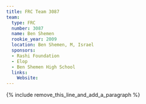 ```yaml
---
title: FRC Team 3087
team:
  type: FRC
  number: 3087
  name: Ben Shemen
  rookie_year: 2009
  location: Ben Shemen, M, Israel
  sponsors:
  - Rashi Foundation
  - Elop
  - Ben Shemen High School
  links:
    Website:
---
```


{% include remove_this_line_and_add_a_paragraph %}